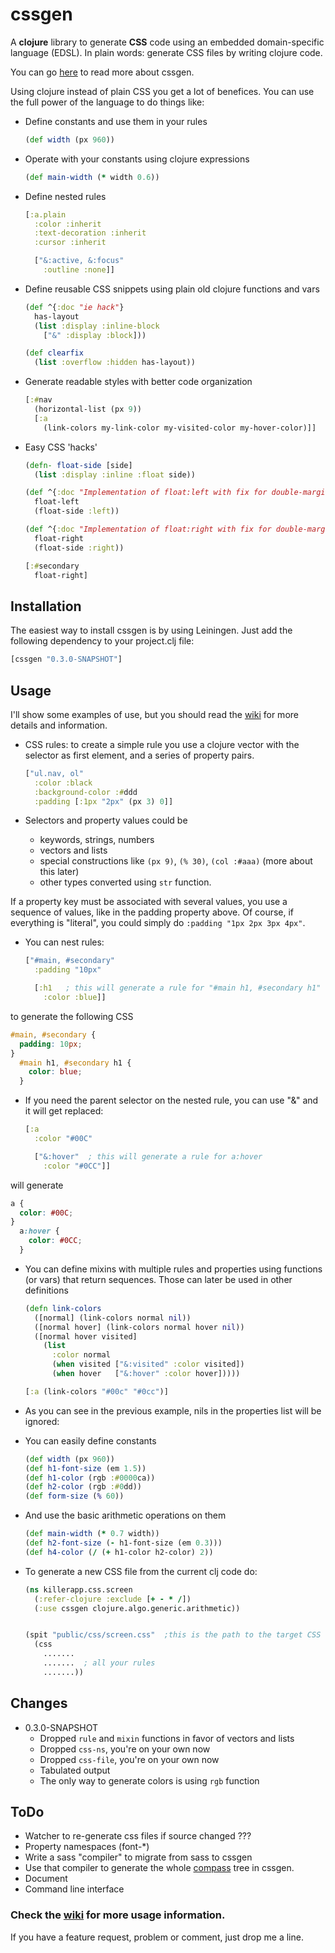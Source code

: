 # cssgen

A **clojure** library to generate **CSS** code using an embedded domain-specific
language (EDSL). In plain words: generate CSS files by writing clojure code.

You can go [here](http://wiki.github.com/paraseba/cssgen/) to read more about
cssgen.

Using clojure instead of plain CSS you get a lot of benefices. You can use the
full power of the language to do things like:

* Define constants and use them in your rules

    ```clojure
    (def width (px 960))

* Operate with your constants using clojure expressions

    ```clojure
    (def main-width (* width 0.6))

* Define nested rules

    ```clojure
    [:a.plain
      :color :inherit
      :text-decoration :inherit
      :cursor :inherit

      ["&:active, &:focus"
        :outline :none]]

* Define reusable CSS snippets using plain old clojure functions and vars

    ```clojure
    (def ^{:doc "ie hack"}
      has-layout
      (list :display :inline-block
        ["&" :display :block]))

    (def clearfix
      (list :overflow :hidden has-layout))

* Generate readable styles with better code organization

    ```clojure
    [:#nav
      (horizontal-list (px 9))
      [:a
        (link-colors my-link-color my-visited-color my-hover-color)]]

* Easy CSS 'hacks'

    ```clojure
    (defn- float-side [side]
      (list :display :inline :float side))

    (def ^{:doc "Implementation of float:left with fix for double-margin bug"}
      float-left
      (float-side :left))

    (def ^{:doc "Implementation of float:right with fix for double-margin bug"}
      float-right
      (float-side :right))

    [:#secondary
      float-right]


## Installation

The easiest way to install cssgen is by using Leiningen. Just add the following
dependency to your project.clj file:

```clojure
[cssgen "0.3.0-SNAPSHOT"]
```

## Usage

I'll show some examples of use, but you should read the
[wiki](http://wiki.github.com/paraseba/cssgen/) for more details and information.

* CSS rules: to create a simple rule you use a clojure vector with the
selector as first element, and a series of property pairs.

    ```clojure
    ["ul.nav, ol"
      :color :black
      :background-color :#ddd
      :padding [:1px "2px" (px 3) 0]]

* Selectors and property values could be
  - keywords, strings, numbers
  - vectors and lists
  - special constructions like `(px 9)`, `(% 30)`,
  `(col :#aaa)` (more about this later)
  - other types converted using `str` function.

If a property key must be associated with several values, you use a sequence of
values, like in the padding property above. Of course, if everything is
"literal", you could simply do `:padding "1px 2px 3px 4px"`.

* You can nest rules:

    ```clojure
    ["#main, #secondary"
      :padding "10px"

      [:h1   ; this will generate a rule for "#main h1, #secondary h1"
        :color :blue]]

to generate the following CSS

```css
#main, #secondary {
  padding: 10px;
}
  #main h1, #secondary h1 {
    color: blue;
  }
```

* If you need the parent selector on the nested rule, you can use "&" and it
will get replaced:

    ```clojure
    [:a
      :color "#00C"

      ["&:hover"  ; this will generate a rule for a:hover
        :color "#0CC"]]

will generate

```css
a {
  color: #00C;
}
  a:hover {
    color: #0CC;
  }
```


* You can define mixins with multiple rules and properties using functions (or
vars) that return sequences. Those can later be used in other definitions

    ```clojure
    (defn link-colors
      ([normal] (link-colors normal nil))
      ([normal hover] (link-colors normal hover nil))
      ([normal hover visited]
        (list
          :color normal
          (when visited ["&:visited" :color visited])
          (when hover   ["&:hover" :color hover]))))

    [:a (link-colors "#00c" "#0cc")]

* As you can see in the previous example, nils in the properties list will be ignored:

* You can easily define constants

    ```clojure
    (def width (px 960))
    (def h1-font-size (em 1.5))
    (def h1-color (rgb :#0000ca))
    (def h2-color (rgb :#0dd))
    (def form-size (% 60))

* And use the basic arithmetic operations on them

    ```clojure
    (def main-width (* 0.7 width))
    (def h2-font-size (- h1-font-size (em 0.3)))
    (def h4-color (/ (+ h1-color h2-color) 2))

* To generate a new CSS file from the current clj code do:


    ```clojure
    (ns killerapp.css.screen
      (:refer-clojure :exclude [+ - * /])
      (:use cssgen clojure.algo.generic.arithmetic))


    (spit "public/css/screen.css"  ;this is the path to the target CSS file
      (css
        .......
        .......  ; all your rules
        .......))

## Changes
* 0.3.0-SNAPSHOT
  - Dropped `rule` and `mixin` functions in favor of vectors and lists
  - Dropped `css-ns`, you're on your own now
  - Dropped `css-file`, you're on your own now
  - Tabulated output
  - The only way to generate colors is using `rgb` function

## ToDo

* Watcher to re-generate css files if source changed ???
* Property namespaces (font-*)
* Write a sass "compiler" to migrate from sass to cssgen
* Use that compiler to generate the whole [compass](http://compass-style.org/)
tree in cssgen.
* Document
* Command line interface

### Check the [wiki](http://wiki.github.com/paraseba/cssgen/) for more usage information.

If you have a feature request, problem or comment, just drop me a line.
